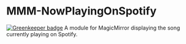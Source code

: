 # MMM-NowPlayingOnSpotify

[![Greenkeeper badge](https://badges.greenkeeper.io/raywo/MMM-NowPlayingOnSpotify.svg)](https://greenkeeper.io/)
A module for MagicMirror displaying the song currently playing on Spotify.
